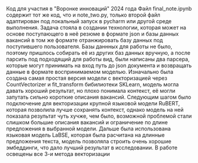 Код для участия в "Воронке инноваций" 2024 года
Файл final_note.ipynb содержит тот же код, что и note_two.py, только второй файл адаптирован под локальный запуск в pycharm или другой среде выполнения.
Задача стояла в создании технологии, которая может на основе поступающего в неё резюме в формате json и базы данных вакансий в том же формате отранжировать базу данных под поступившего пользователя.
Базы даннных для работы не было, поэтому пришлось собирать её из других баз данных вручную, а после парсить под подходящий для работы вид, были написаны два парсера, которые могут принимать на вход путь до json документа и возвращать данные в формате воспринимаемом моделью.
Изначально была создана самая простая версия модели с векторизацией через CountVectorizer и fit_transform бибилиотеки SKLearn, модель могла давать хороший результат, но плохо понимала контекст, её могли запутать сильно короткие описания вакансий.
Следующим шагом было подключение для векторизации крупной языковой модели RuBERT, которая позволила лучше сохранять контекст, однако модель на ней показала результат чуть хучже, чем было, возможной проблемой стали слишком большие описания вакансий и ограничение по длине предложения в выбранной модели.
Дальше была использована языковая модель LaBSE, которая была расчитана на длинные предложения текста, модель позволяла строить очень хорошие эмбеддинги, что дало лучший результат в исследовании. 
В работе освещены все 3-и метода векторизации
